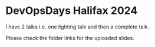 # DevOpsDays Halifax 2024

I have 2 talks i.e. one lighting talk and then a complete talk.

Please check the folder links for the uploaded slides.

